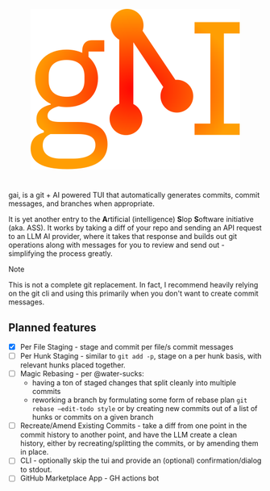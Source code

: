 <p align="center">
  <img src="https://github.com/nuttycream/gai/blob/main/docs/logo.svg" />
</p>

# 

gai, is a git + AI powered TUI that automatically generates commits, commit
messages, and branches when appropriate.

It is yet another entry to the **A**rtificial (intelligence) **S**lop
**S**oftware initiative (aka. ASS). It works by taking a diff of your repo and
sending an API request to an LLM AI provider, where it takes that response and
builds out git operations along with messages for you to review and send out -
simplifying the process greatly.

> [!NOTE]
> This is not a complete git replacement. In fact, I recommend heavily relying
> on the git cli and using this primarily when you don't want to create commit
> messages.

## Planned features

- [x] Per File Staging - stage and commit per file/s commit messages
- [ ] Per Hunk Staging - similar to `git add -p`, stage on a per hunk basis,
      with relevant hunks placed together.
- [ ] Magic Rebasing - per @water-sucks:
  - having a ton of staged changes that split cleanly into multiple commits
  - reworking a branch by formulating some form of rebase plan
    `git rebase —edit-todo style` or by creating new commits out of a list of
    hunks or commits on a given branch
- [ ] Recreate/Amend Existing Commits - take a diff from one point in the commit
      history to another point, and have the LLM create a clean history, either
      by recreating/splitting the commits, or by amending them in place.
- [ ] CLI - optionally skip the tui and provide an (optional)
      confirmation/dialog to stdout.
- [ ] GitHub Marketplace App - GH actions bot
